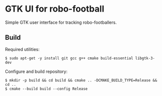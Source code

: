 # GTK UI for robo-football

Simple GTK user interface for tracking robo-footballers.

## Build

Required utilities:
```
$ sudo apt-get -y install git gcc g++ cmake build-essential libgtk-3-dev
```

Configure and build repository:
```
$ mkdir -p build && cd build && cmake .. -DCMAKE_BUILD_TYPE=Release && cd ..
$ cmake --build build --config Release
```

